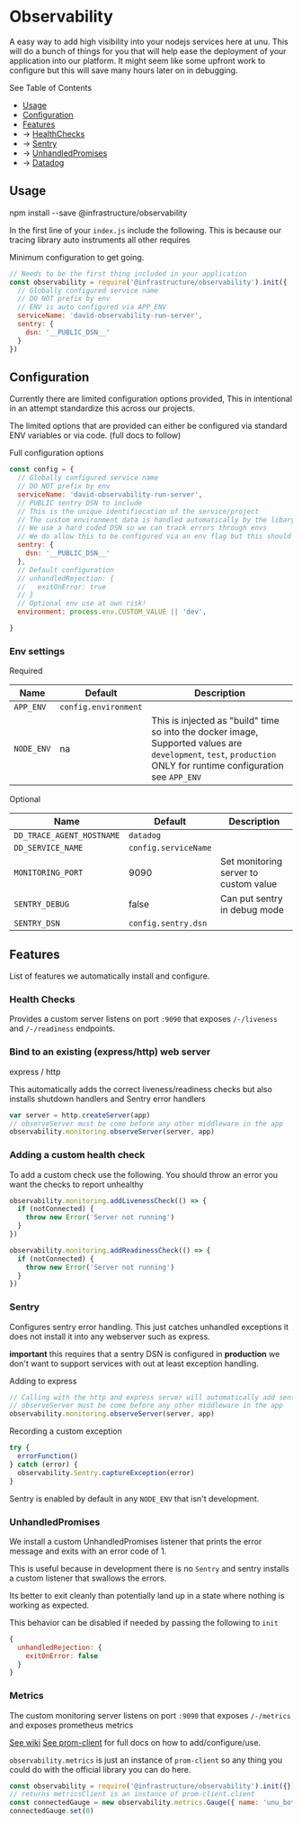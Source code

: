 # Observability

A easy way to add high visibility into your nodejs services here at unu. This will do a bunch of things for you that will help ease the deployment of your application into our platform. It might seem like some upfront work to configure but this will save many hours later on in debugging.

See Table of Contents
* [Usage](#usage)
* [Configuration](#configuration)
* [Features](#features)
* -> [HealthChecks](#healthChecks)
* -> [Sentry](#sentry)
* -> [UnhandledPromises](#UnhandledPromises)
* -> [Datadog](#datadog)

## Usage

  npm install --save @infrastructure/observability

In the first line of your `index.js` include the following. This is because our tracing library auto instruments all other requires

Minimum configuration to get going.
```js
// Needs to be the first thing included in your application
const observability = require('@infrastructure/observability').init({
  // Globally configured service name
  // DO NOT prefix by env
  // ENV is auto configured via APP_ENV
  serviceName: 'david-observability-run-server',
  sentry: {
    dsn: '__PUBLIC_DSN__'
  }
})
```


## Configuration
Currently there are limited configuration options provided, This in intentional in an attempt standardize this across our projects.

The limited options that are provided can either be configured via standard ENV variables or via code. (full docs to follow)

Full configuration options
```js
const config = {
  // Globally configured service name
  // DO NOT prefix by env
  serviceName: 'david-observability-run-server',
  // PUBLIC sentry DSN to include
  // This is the unique identifiecation of the service/project
  // The custom environment data is handled automatically by the libary
  // We use a hard coded DSN so we can track errors through envs
  // We do allow this to be configured via an env flag but this should be avoided
  sentry: {
    dsn: '__PUBLIC_DSN__'
  },
  // Default configuration
  // unhandledRejection: {
  //   exitOnError: true
  // }
  // Optional env use at own risk!
  environment: process.env.CUSTOM_VALUE || 'dev',

}
```

### Env settings

Required

|Name       |Default                              | Description |
|-----------|-------------------------------------|-------------|
|`APP_ENV`  | `config.environment`                |             |
|`NODE_ENV` | na                                  |This is injected as "build" time so into the docker image, Supported values are `development`, `test`, `production` ONLY for runtime configuration see `APP_ENV`      |

Optional

|Name                       |Default              | Description |
|---------------------------|---------------------|-------------|
|`DD_TRACE_AGENT_HOSTNAME`  | `datadog`           |                               |
|`DD_SERVICE_NAME`          | `config.serviceName`|                                 |
|`MONITORING_PORT`          | 9090                |Set monitoring server to custom value|
|`SENTRY_DEBUG`             | false               |Can put sentry in debug mode|
|`SENTRY_DSN`               | `config.sentry.dsn` |                             |



## Features
List of features we automatically install and configure.

### Health Checks
Provides a custom server listens on port `:9090` that exposes `/-/liveness` and `/-/readiness` endpoints.

### Bind to an existing (express/http) web server
express / http

This automatically adds the correct liveness/readiness checks but also installs shutdown handlers and Sentry error handlers

```js
var server = http.createServer(app)
// observeServer must be come before any other middleware in the app
observability.monitoring.observeServer(server, app)
```

### Adding a custom health check

To add a custom check use the following. You should throw an error you want the checks to report unhealthy

```js
observability.monitoring.addLivenessCheck(() => {
  if (notConnected) {
    throw new Error('Server not running')
  }
})

observability.monitoring.addReadinessCheck(() => {
  if (notConnected) {
    throw new Error('Server not running')
  }
})
```

### Sentry
Configures sentry error handling. This just catches unhandled exceptions it does not install it into any webserver such as express.

**important** this requires that a sentry DSN is configured in **production** we don't want to support services with out at least exception handling.

Adding to express
```js
// Calling with the http and express server will automatically add sentry error handlers
// observeServer must be come before any other middleware in the app
observability.monitoring.observeServer(server, app)
```

Recording a custom exception

```js
try {
  errorFunction()
} catch (error) {
  observability.Sentry.captureException(error)
}
```

Sentry is enabled by default in any `NODE_ENV` that isn't development.

### UnhandledPromises

We install a custom UnhandledPromises listener that prints the error message and exits with an error code of 1.

This is useful because in development there is no `Sentry` and sentry installs a custom listener that swallows the errors.

Its better to exit cleanly than potentially land up in a state where nothing is working as expected.

This behavior can be disabled if needed by passing the following to `init`

```js
{
  unhandledRejection: {
    exitOnError: false
  }
}
```


### Metrics
The custom monitoring server listens on port `:9090` that exposes `/-/metrics` and exposes prometheus metrics

[See wiki](https://unumotors.atlassian.net/wiki/spaces/SW/pages/713424921/k8s+Add+prometheus+monitoring+to+your+app)
[See prom-client](https://github.com/siimon/prom-client) for full docs on how to add/configure/use.

`observability.metrics` is just an instance of `prom-client` so any thing you could do with the official library you can do here.

```js
const observability = require('@infrastructure/observability').init({})
// returns metricsClient is an instance of prom-client.client
const connectedGauge = new observability.metrics.Gauge({ name: 'unu_bot_slack_connected', help: 'If unu-bot is connected to slack' })
connectedGauge.set(0)
```
